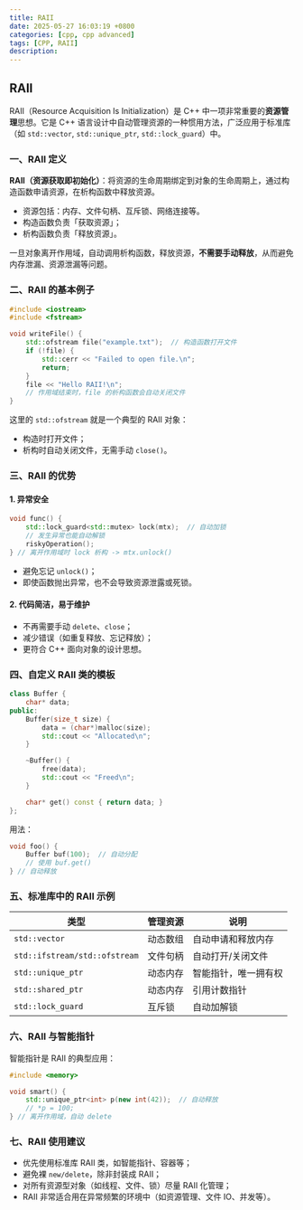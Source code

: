 ```yaml
---
title: RAII
date: 2025-05-27 16:03:19 +0800
categories: [cpp, cpp advanced]
tags: [CPP, RAII]
description: 
---
```

## RAII

RAII（Resource Acquisition Is Initialization）是 C++ 中一项非常重要的**资源管理**思想。它是 C++ 语言设计中自动管理资源的一种惯用方法，广泛应用于标准库（如 `std::vector`, `std::unique_ptr`, `std::lock_guard`）中。

### 一、RAII 定义

**RAII（资源获取即初始化）**：将资源的生命周期绑定到对象的生命周期上，通过构造函数申请资源，在析构函数中释放资源。

- 资源包括：内存、文件句柄、互斥锁、网络连接等。
- 构造函数负责「获取资源」；
- 析构函数负责「释放资源」。

一旦对象离开作用域，自动调用析构函数，释放资源，**不需要手动释放**，从而避免内存泄漏、资源泄漏等问题。

### 二、RAII 的基本例子

```cpp
#include <iostream>
#include <fstream>

void writeFile() {
    std::ofstream file("example.txt");  // 构造函数打开文件
    if (!file) {
        std::cerr << "Failed to open file.\n";
        return;
    }
    file << "Hello RAII!\n";
    // 作用域结束时，file 的析构函数会自动关闭文件
}
```

这里的 `std::ofstream` 就是一个典型的 RAII 对象：

- 构造时打开文件；
- 析构时自动关闭文件，无需手动 `close()`。

### 三、RAII 的优势

#### 1. **异常安全**

```cpp
void func() {
    std::lock_guard<std::mutex> lock(mtx);  // 自动加锁
    // 发生异常也能自动解锁
    riskyOperation();
} // 离开作用域时 lock 析构 -> mtx.unlock()
```

- 避免忘记 `unlock()`；
- 即使函数抛出异常，也不会导致资源泄露或死锁。

#### 2. **代码简洁，易于维护**

- 不再需要手动 `delete`、`close`；
- 减少错误（如重复释放、忘记释放）；
- 更符合 C++ 面向对象的设计思想。

### 四、自定义 RAII 类的模板

```cpp
class Buffer {
    char* data;
public:
    Buffer(size_t size) {
        data = (char*)malloc(size);
        std::cout << "Allocated\n";
    }

    ~Buffer() {
        free(data);
        std::cout << "Freed\n";
    }

    char* get() const { return data; }
};
```

用法：

```cpp
void foo() {
    Buffer buf(100);  // 自动分配
    // 使用 buf.get()
} // 自动释放
```

### 五、标准库中的 RAII 示例

| 类型                          | 管理资源 | 说明                 |
| ----------------------------- | -------- | -------------------- |
| `std::vector`                 | 动态数组 | 自动申请和释放内存   |
| `std::ifstream/std::ofstream` | 文件句柄 | 自动打开/关闭文件    |
| `std::unique_ptr`             | 动态内存 | 智能指针，唯一拥有权 |
| `std::shared_ptr`             | 动态内存 | 引用计数指针         |
| `std::lock_guard`             | 互斥锁   | 自动加解锁           |

### 六、RAII 与智能指针

智能指针是 RAII 的典型应用：

```cpp
#include <memory>

void smart() {
    std::unique_ptr<int> p(new int(42));  // 自动释放
    // *p = 100;
} // 离开作用域，自动 delete
```

### 七、RAII 使用建议

- 优先使用标准库 RAII 类，如智能指针、容器等；
- 避免裸 `new/delete`，除非封装成 RAII；
- 对所有资源型对象（如线程、文件、锁）尽量 RAII 化管理；
- RAII 非常适合用在异常频繁的环境中（如资源管理、文件 IO、并发等）。
